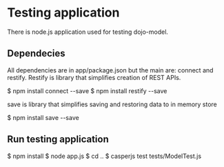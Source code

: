 # Testing application

There is node.js application used for testing dojo-model.

## Dependecies
All dependencies are in app/package.json but the main are: connect and restify.
Restify is library that simplifies creation of REST APIs.

  $ npm install connect --save
  $ npm install restify --save

save is library that simplifies saving and restoring data to in memory store

  $ npm install save --save

## Run testing application

  $ npm install
  $ node app.js
  $ cd ..
  $ casperjs test tests/ModelTest.js

